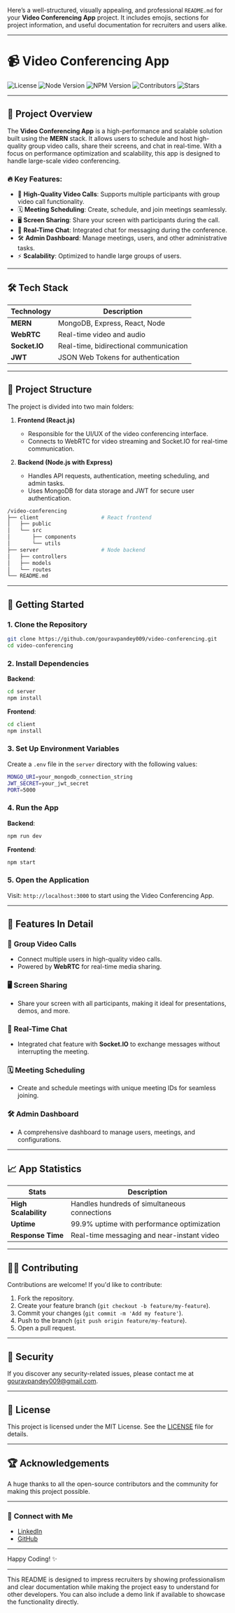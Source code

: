Here’s a well-structured, visually appealing, and professional `README.md` for your **Video Conferencing App** project. It includes emojis, sections for project information, and useful documentation for recruiters and users alike.

---

# 📹 **Video Conferencing App**

![License](https://img.shields.io/github/license/gouravpandey009/video-conferencing?style=flat-square)
![Node Version](https://img.shields.io/badge/node-v14.17.0-green?style=flat-square)
![NPM Version](https://img.shields.io/badge/npm-v6.14.13-blue?style=flat-square)
![Contributors](https://img.shields.io/github/contributors/gouravpandey009/video-conferencing?style=flat-square)
![Stars](https://img.shields.io/github/stars/gouravpandey009/video-conferencing?style=social)

---

## 🚀 **Project Overview**

The **Video Conferencing App** is a high-performance and scalable solution built using the **MERN** stack. It allows users to schedule and host high-quality group video calls, share their screens, and chat in real-time. With a focus on performance optimization and scalability, this app is designed to handle large-scale video conferencing.

### 🔥 **Key Features**:
- 🎥 **High-Quality Video Calls**: Supports multiple participants with group video call functionality.
- 🗓️ **Meeting Scheduling**: Create, schedule, and join meetings seamlessly.
- 🖥️ **Screen Sharing**: Share your screen with participants during the call.
- 💬 **Real-Time Chat**: Integrated chat for messaging during the conference.
- 🛠️ **Admin Dashboard**: Manage meetings, users, and other administrative tasks.
- ⚡ **Scalability**: Optimized to handle large groups of users.

---

## 🛠 **Tech Stack**

| Technology    | Description                    |
| ------------- | ------------------------------ |
| **MERN**      | MongoDB, Express, React, Node   |
| **WebRTC**    | Real-time video and audio      |
| **Socket.IO** | Real-time, bidirectional communication |
| **JWT**       | JSON Web Tokens for authentication |

---

## 🚩 **Project Structure**

The project is divided into two main folders:

1. **Frontend (React.js)**  
   - Responsible for the UI/UX of the video conferencing interface.
   - Connects to WebRTC for video streaming and Socket.IO for real-time communication.

2. **Backend (Node.js with Express)**  
   - Handles API requests, authentication, meeting scheduling, and admin tasks.
   - Uses MongoDB for data storage and JWT for secure user authentication.

```bash
/video-conferencing
├── client                    # React frontend
│   ├── public
│   └── src
│       ├── components
│       └── utils
├── server                    # Node backend
│   ├── controllers
│   ├── models
│   └── routes
└── README.md
```

---

## 🚀 **Getting Started**

### **1. Clone the Repository**

```bash
git clone https://github.com/gouravpandey009/video-conferencing.git
cd video-conferencing
```

### **2. Install Dependencies**

**Backend**:
```bash
cd server
npm install
```

**Frontend**:
```bash
cd client
npm install
```

### **3. Set Up Environment Variables**

Create a `.env` file in the `server` directory with the following values:

```bash
MONGO_URI=your_mongodb_connection_string
JWT_SECRET=your_jwt_secret
PORT=5000
```

### **4. Run the App**

**Backend**:
```bash
npm run dev
```

**Frontend**:
```bash
npm start
```

### **5. Open the Application**

Visit: `http://localhost:3000` to start using the Video Conferencing App.

---

## 🎯 **Features In Detail**

### 🎥 **Group Video Calls**
- Connect multiple users in high-quality video calls.
- Powered by **WebRTC** for real-time media sharing.
  
### 🖥️ **Screen Sharing**
- Share your screen with all participants, making it ideal for presentations, demos, and more.
  
### 💬 **Real-Time Chat**
- Integrated chat feature with **Socket.IO** to exchange messages without interrupting the meeting.

### 🗓️ **Meeting Scheduling**
- Create and schedule meetings with unique meeting IDs for seamless joining.

### 🛠️ **Admin Dashboard**
- A comprehensive dashboard to manage users, meetings, and configurations.

---

## 📈 **App Statistics**

| **Stats**           | **Description**                              |
|---------------------|----------------------------------------------|
| **High Scalability** | Handles hundreds of simultaneous connections |
| **Uptime**          | 99.9% uptime with performance optimization    |
| **Response Time**   | Real-time messaging and near-instant video    |

---

## 🧑‍💻 **Contributing**

Contributions are welcome! If you'd like to contribute:

1. Fork the repository.
2. Create your feature branch (`git checkout -b feature/my-feature`).
3. Commit your changes (`git commit -m 'Add my feature'`).
4. Push to the branch (`git push origin feature/my-feature`).
5. Open a pull request.

---

## 🔐 **Security**

If you discover any security-related issues, please contact me at [gouravpandey009@gmail.com](mailto:gouravpandey009@gmail.com).

---

## 📄 **License**

This project is licensed under the MIT License. See the [LICENSE](./LICENSE) file for details.

---

## 🏆 **Acknowledgements**

A huge thanks to all the open-source contributors and the community for making this project possible.

---

### 💬 **Connect with Me**

- [LinkedIn](https://www.linkedin.com/in/gouravpandey009/)
- [GitHub](https://github.com/gouravpandey009)

---

Happy Coding! ✨

---

This README is designed to impress recruiters by showing professionalism and clear documentation while making the project easy to understand for other developers. You can also include a demo link if available to showcase the functionality directly.
